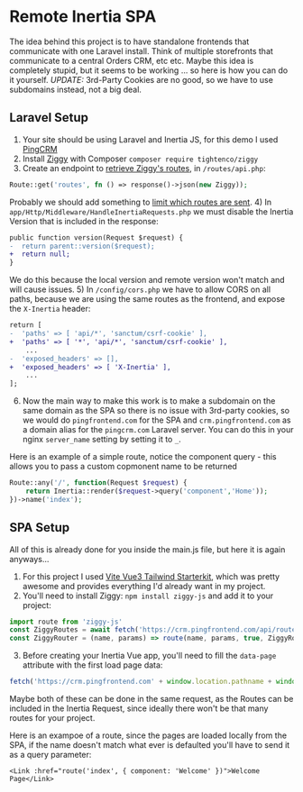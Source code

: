 # Remote Inertia SPA
The idea behind this project is to have standalone frontends that communicate with one Laravel install.
Think of multiple storefronts that communicate to a central Orders CRM, etc etc.
Maybe this idea is completely stupid, but it seems to be working ... so here is how you can do it yourself.
*UPDATE:* 3rd-Party Cookies are no good, so we have to use subdomains instead, not a big deal.

## Laravel Setup
1) Your site should be using Laravel and Inertia JS, for this demo I used [PingCRM](https://github.com/inertiajs/pingcrm)
2) Install [Ziggy](https://github.com/tighten/ziggy) with Composer `composer require tightenco/ziggy`
3) Create an endpoint to [retrieve Ziggy's routes](https://github.com/tighten/ziggy#retrieving-ziggys-routes-and-config-from-an-api-endpoint), in `/routes/api.php`:
```php
Route::get('routes', fn () => response()->json(new Ziggy));
```
Probably we should add something to [limit which routes are sent](https://github.com/tighten/ziggy#filtering-routes).
4) In `app/Http/Middleware/HandleInertiaRequests.php` we must disable the Inertia Version that is included in the response:
```diff
public function version(Request $request) {
-  return parent::version($request);
+  return null;
}
```
We do this because the local version and remote version won't match and will cause issues.
5) In `/config/cors.php` we have to allow CORS on all paths, because we are using the same routes as the frontend, and expose the `X-Inertia` header:
```diff
return [
-  'paths' => [ 'api/*', 'sanctum/csrf-cookie' ],
+  'paths' => [ '*', 'api/*', 'sanctum/csrf-cookie' ],
    ...
-  'exposed_headers' => [],
+  'exposed_headers' => [ 'X-Inertia' ],
    ...
];
```
6) Now the main way to make this work is to make a subdomain on the same domain as the SPA so there is no issue with 3rd-party cookies, so we would do `pingfrontend.com` for the SPA and `crm.pingfrontend.com` as a domain alias for the `pingcrm.com` Laravel server. You can do this in your nginx `server_name` setting by setting it to `_`.

Here is an example of a simple route, notice the component query - this allows you to pass a custom copmonent name to be returned
```php
Route::any('/', function(Request $request) {
    return Inertia::render($request->query('component','Home'));
})->name('index');
```

## SPA Setup
All of this is already done for you inside the main.js file, but here it is again anyways...
1) For this project I used [Vite Vue3 Tailwind Starterkit](https://github.com/web2033/vite-vue3-tailwind-starter), which was pretty awesome and provides everything I'd already want in my project.
2) You'll need to install Ziggy: `npm install ziggy-js` and add it to your project:
```js
import route from 'ziggy-js'
const ZiggyRoutes = await fetch('https://crm.pingfrontend.com/api/routes').then(x => x.json())
const ZiggyRouter = (name, params) => route(name, params, true, ZiggyRoutes)
```
3) Before creating your Inertia Vue app, you'll need to fill the `data-page` attribute with the first load page data:
```js
fetch('https://crm.pingfrontend.com' + window.location.pathname + window.location.search)
```
Maybe both of these can be done in the same request, as the Routes can be included in the Inertia Request, since ideally there won't be that many routes for your project.

Here is an exampoe of a route, since the pages are loaded locally from the SPA, if the name doesn't match what ever is defaulted you'll have to send it as a query parameter:
```vue
<Link :href="route('index', { component: 'Welcome' })">Welcome Page</Link>
```
